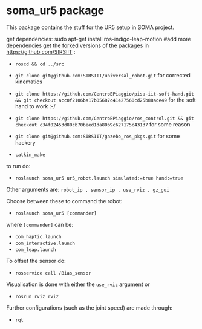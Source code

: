 # soma_ur5 package
This package contains the stuff for the UR5 setup in SOMA project.

get dependencies:
sudo apt-get install ros-indigo-leap-motion
#add more dependencies
get the forked versions of the packages in https://github.com/SIRSIIT :
* `roscd && cd ../src`
* `git clone git@github.com:SIRSIIT/universal_robot.git` for corrected kinematics
* `git clone https://github.com/CentroEPiaggio/pisa-iit-soft-hand.git && git checkout acc0f2106ba17b05687c41427560cd25b88ade49` for the soft hand to work :-/
* `git clone https://github.com/CentroEPiaggio/ros_control.git && git checkout c34f02453d80cb70beed1da80b9c627175c43137` for some reason
* `git clone git@github.com:SIRSIIT/gazebo_ros_pkgs.git` for some hackery

* `catkin_make`

to run do:

* `roslaunch soma_ur5 ur5_robot.launch simulated:=true hand:=true`

Other arguments are:
  `robot_ip , sensor_ip , use_rviz , gz_gui`
  
  Choose between these to command the robot:
  *   `roslaunch soma_ur5 [commander]`
  
  where `[commander]` can be:
   * `com_haptic.launch`
   * `com_interactive.launch`
   * `com_leap.launch`

To offset the sensor do:

* `rosservice call /Bias_sensor`

Visualisation is done with either the `use_rviz` argument or
* `rosrun rviz rviz`

Further configurations (such as the joint speed) are made through:
* `rqt`




